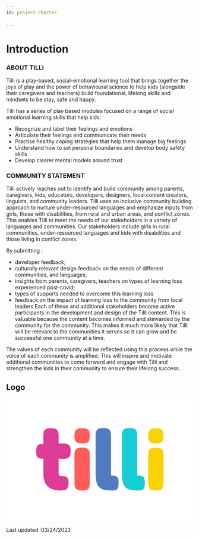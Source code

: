 ```yaml
---
id: project-charter

---
```

# Introduction

### ABOUT TILLI

Tilli is a play-based, social-emotional learning tool that brings together the joys of play and the power of behavioural science to help kids (alongside their caregivers and teachers) build foundational, lifelong skills and mindsets to be stay, safe and happy. 

Tilli has a series of play based modules focused on a range of social emotional learning skills that help kids: 

- Recognize and label their feelings and emotions 
- Articulate their feelings and communicate their needs 
- Practise healthy coping strategies that help them manage big feelings 
- Understand how to set personal boundaries and develop body safety skills 
- Develop clearer mental models around trust


### COMMUNITY STATEMENT 

Tilli actively reaches out to identify and build community among parents, caregivers, kids, educators, developers, designers, local content creators, linguists, and community leaders. Tilli uses an inclusive community building approach to nurture under-resourced languages and emphasize inputs from girls, those with disabilities, from rural and urban areas, and conflict zones. This enables Tilli to meet the needs of our stakeholders in a variety of languages and communities. Our stakeholders include girls in rural communities, under-resourced languages and kids with disabilities and those living in conflict zones.

By submitting :
- developer feedback;
- culturally relevant design feedback on the needs of different communities, and languages;
- insights from parents, caregivers, teachers on types of learning loss experienced post-covid;
- types of supports needed to overcome this learning loss
- feedback on the impact of learning loss to the community from local leaders
Each of these and additional stakeholders become active participants in the development and design of the Tilli content. This is valuable because the content becomes informed and stewarded by the community for the community. This makes it much more likely that Tilli will be relevant to the communities it serves so it can grow and be successful one community at a time.

The values of each community will be reflected using this process while the voice of each community is amplified. This will inspire and motivate additional communities to come forward and engage with Tilli and strengthen the kids in their community to ensure their lifelong success.

## Logo

 ![LogoMain](./images/LogoMain.png "LogoMain") 



Last updated :03/24/2023
